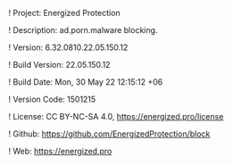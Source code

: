 ! Project: Energized Protection

! Description: ad.porn.malware blocking.

! Version: 6.32.0810.22.05.150.12

! Build Version: 22.05.150.12

! Build Date: Mon, 30 May 22 12:15:12 +06

! Version Code: 1501215

! License: CC BY-NC-SA 4.0, https://energized.pro/license

! Github: https://github.com/EnergizedProtection/block

! Web: https://energized.pro
